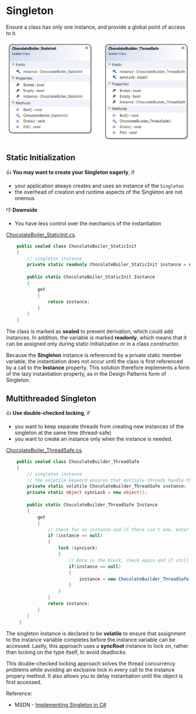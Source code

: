# Singleton

Ensure a class has only one instance, and provide a global point of access to it.

![ChocolateBoiler as Singleton](/CreationalPatterns/doc/Singleton.png)

## Static Initialization

:thumbsup: **You may want to create your Singleton eagerly**, if
* your application always creates and uses an instance of the `Singleton`
* the overhead of creation and runtime aspects of the Singleton are not onerous

:thumbsdown: **Downside**
* You have less control over the mechanics of the instantiation

[ChocolateBoiler_StaticInit.cs](/CreationalPatterns/Singleton/ChocolateBoiler_StaticInit.cs).
```cs
    public sealed class ChocolateBoiler_StaticInit
    {
        // singleton instance
        private static readonly ChocolateBoiler_StaticInit instance = new ChocolateBoiler_StaticInit();

        public static ChocolateBoiler_StaticInit Instance
        {
            get
            {
                return instance;
            }
        }
    }
```

The class is marked as **sealed** to prevent derivation, which could add instances. In addition, the variable is marked **readonly**, which means that it can be assigned only during static Initialization or in a class constructor.

Because the **Singleton** instance is referenced by a private static member variable, the instantiation does not occur until the class is first referenced by a call to the **Instance** property. This solution therefore implements a form of the lazy instantiation property, as in the Design Patterns form of Singleton.

## Multithreaded Singleton

:thumbsup: **Use double-checked locking**, if
* you want to keep separate threads from creating new instances of the singleton at the same time (thread-safe)
* you want to create an instance only when the instance is needed.

[ChocolateBoiler_ThreadSafe.cs](/CreationalPatterns/Singleton/ChocolateBoiler_ThreadSafe.cs).
```cs
    public sealed class ChocolateBuilder_ThreadSafe
    {       
        // singleton instance
        // the volatile keyword ensures that multiple threads handle the singleton instance variable correctly
        private static volatile ChocolateBuilder_ThreadSafe instance;
        private static object syncLock = new object();

        public static ChocolateBuilder_ThreadSafe Instance
        {
            get
            {
                // Check for an instance and if there isn't one, enter a locked block
                if (instance == null)
                {
                    lock (syncLock)
                    {
                        // Once in the block, check again and if still null
                        if(instance == null)
                        {
                            instance = new ChocolateBuilder_ThreadSafe();
                        }                 
                    }  
                }
                return instance;
            }
        }
     }
```
The singleton instance is declared to be **volatile** to ensure that assignment to the instance variable completes before the instance variable can be accessed.
Lastly, this approach uses a **syncRoot** instance to lock on, rather than locking on the type itself, to avoid deadlocks.

This double-checked locking approach solves the thread concurrency problems while avoiding an exclusive lock in every call to the instance propery method. It also allows you to delay instantiation until the object is first accessed.

Reference: 
* MSDN - [Implementing Singleton in C#](https://msdn.microsoft.com/en-us/library/ff650316.aspx)
